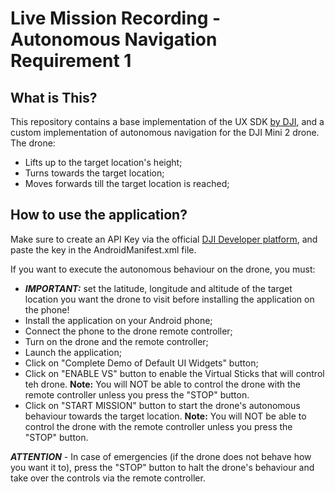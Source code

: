 # Live Mission Recording - Autonomous Navigation Requirement 1

## What is This?

This repository contains a base implementation of the UX SDK [by DJI](https://github.com/dji-sdk/Mobile-UXSDK-Android), and a custom implementation of autonomous navigation for the DJI Mini 2 drone. The drone:
- Lifts up to the target location's height;
- Turns towards the target location;
- Moves forwards till the target location is reached;

## How to use the application?

Make sure to create an API Key via the official [DJI Developer platform](https://developer.dji.com/), and paste the key in the AndroidManifest.xml file.

If you want to execute the autonomous behaviour on the drone, you must:
- ***IMPORTANT:*** set the latitude, longitude and altitude of the target location you want the drone to visit before installing the application on the phone!
- Install the application on your Android phone;
- Connect the phone to the drone remote controller;
- Turn on the drone and the remote controller;
- Launch the application;
- Click on "Complete Demo of Default UI Widgets" button;
- Click on "ENABLE VS" button to enable the Virtual Sticks that will control teh drone. **Note:** You will NOT be able to control the drone with the remote controller unless you press the "STOP" button.
- Click on "START MISSION" button to start the drone's autonomous behaviour towards the target location. **Note:** You will NOT be able to control the drone with the remote controller unless you press the "STOP" button.

***ATTENTION*** - In case of emergencies (if the drone does not behave how you want it to), press the "STOP" button to halt the drone's behaviour and take over the controls via the remote controller. 